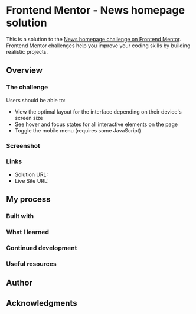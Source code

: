 # Frontend Mentor - News homepage solution

This is a solution to the [News homepage challenge on Frontend Mentor](https://www.frontendmentor.io/challenges/news-homepage-H6SWTa1MFl). Frontend Mentor challenges help you improve your coding skills by building realistic projects. 

## Overview

### The challenge

Users should be able to:

- View the optimal layout for the interface depending on their device's screen size
- See hover and focus states for all interactive elements on the page
- Toggle the mobile menu (requires some JavaScript)

### Screenshot


### Links

- Solution URL:
- Live Site URL:

## My process


### Built with


### What I learned


### Continued development


### Useful resources


## Author


## Acknowledgments
